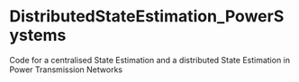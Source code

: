 # DistributedStateEstimation_PowerSystems
Code for a centralised State Estimation and a distributed State Estimation in Power Transmission Networks
